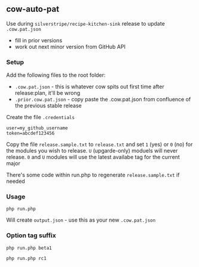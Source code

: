 ## cow-auto-pat

Use during `silverstripe/recipe-kitchen-sink` release to update `.cow.pat.json`
- fill in prior versions
- work out next minor version from GitHub API

### Setup

Add the following files to the root folder:
- `.cow.pat.json` - this is whatever cow spits out first time after release:plan, it'll be wrong
- `.prior.cow.pat.json` - copy paste the .cow.pat.json from confluence of the previous stable release

Create the file `.credentials`
```
user=my_github_username
token=abcdef123456
```

Copy the file `release.sample.txt` to `release.txt` and set `1` (yes) or `0` (no) for the modules you wish to release.
`U` (upgarde-only) moduels will never release.  `0` and `U` modules will use the latest availabe tag for the current major

There's some code within run.php to regenerate `release.sample.txt` if needed

### Usage
`php run.php`

Will create `output.json` - use this as your new `.cow.pat.json`

### Option tag suffix

`php run.php beta1`

`php run.php rc1`
